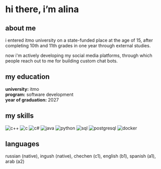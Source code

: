 # hi there, i’m alina

## about me

i entered itmo university on a state-funded place at the age of 15, after completing 10th and 11th grades in one year through external studies.

now i'm actively developing my social media platforms, through which people reach out to me for building custom chat bots.


## my education  
**university:** itmo  
**program:** software development  
**year of graduation:** 2027

## my skills

![c++](https://img.shields.io/badge/c++-00599c?style=flat&logo=c%2B%2B&logoColor=white)
![c](https://img.shields.io/badge/c-00599c?style=flat&logo=c&logoColor=white)
![c#](https://img.shields.io/badge/c%23-239120?style=flat&logo=c-sharp&logoColor=white)
![java](https://img.shields.io/badge/java-007396?style=flat&logo=java&logoColor=white)
![python](https://img.shields.io/badge/python-3776ab?style=flat&logo=python&logoColor=white)
![sql](https://img.shields.io/badge/sql-4479a1?style=flat&logo=postgresql&logoColor=white)
![postgresql](https://img.shields.io/badge/postgresql-336791?style=flat&logo=postgresql&logoColor=white)
![docker](https://img.shields.io/badge/docker-2496ed?style=flat&logo=docker&logoColor=white)

## languages

russian (native), ingush (native), chechen (c1), english (b1), spanish (a1), arab (a2)
